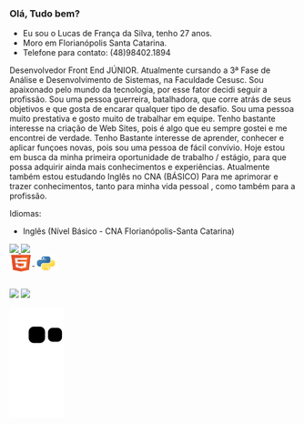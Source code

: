 ### Olá, Tudo bem?

* Eu sou o Lucas de França da Silva, tenho 27 anos.
* Moro em Florianópolis Santa Catarina.
* Telefone para contato: (48)98402.1894

Desenvolvedor Front End JÚNIOR.
Atualmente cursando a 3ª Fase de Análise e Desenvolvimento de Sistemas, na Faculdade Cesusc.
Sou apaixonado pelo mundo da tecnologia, por esse fator decidi seguir a profissão.
Sou uma pessoa guerreira, batalhadora, que corre atrás de seus objetivos e que gosta de encarar qualquer tipo de desafio.
Sou uma pessoa muito prestativa e gosto muito de trabalhar em equipe.
Tenho bastante interesse na criação de Web Sites, pois é algo que eu sempre gostei e me encontrei de verdade.
Tenho Bastante interesse de aprender, conhecer e aplicar funçoes novas, pois sou uma pessoa de fácil convívio.
Hoje estou em busca da minha primeira oportunidade de trabalho / estágio, para que possa adquirir ainda mais conhecimentos e experiências.
Atualmente também estou estudando Inglês no CNA (BÁSICO)
Para me aprimorar e trazer conhecimentos, tanto para minha vida pessoal , como também para a profissão.

 Idiomas: 

- Inglês (Nível Básico - CNA Florianópolis-Santa Catarina)





<div>
  <a href="https://beacons.al/lucas-fra1508>">
  <img height="180em" src="https://github-readme-stats.vercel.app/api?username=lucas-fra1508&show_icons=false&theme=darkclude_all_commits=true&count_private=true"/>
  <img height="180em" src="https://github-readme-stats.vercel.app/api/top-langs/?username=lucas-fra1508act&langs_count=7&theme=dark
</div>
                           
<div style="display: inline_block"><br> 
  <img align="center" alt="Rafa-HTML" height="30" width="40" src="https://raw.githubusercontent.com/devicons/devicon/master/icons/html5/html5-original.svg">
  <img align="center" alt="Rafa-Python" height="30" width="40" src="https://raw.githubusercontent.com/devicons/devicon/master/icons/python/python-original.svg">


  
  ##
  
 <div>
   <a href="https://instagram.com/lucas_fra23" target="_blank"><img src="https://img.shields.io/badge/-Instagram-%23E4405F?style=for-the-badge&logo=instagram&logoColor=white" target="_blank"></a>
   <a href="https://www.linkedin.com/in/lucasfrança95" target="_blank"><img src="https://img.shields.io/badge/-LinkedIn-%230077B5?style=for-the-badge&logo=linkedin&logoColor=white" target="_blank"></a>
 
 ![Snake animation](https://github.com/rafaballerini/rafaballerini/blob/output/github-contribution-grid-snake.svg)
 
</div>
